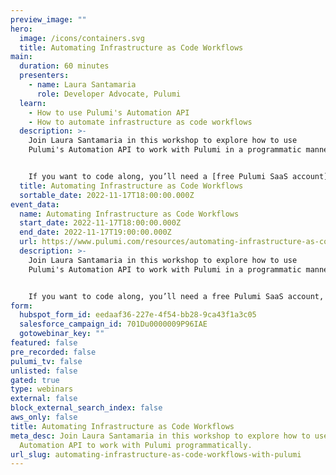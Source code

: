 ```yaml
---
preview_image: ""
hero:
  image: /icons/containers.svg
  title: Automating Infrastructure as Code Workflows
main:
  duration: 60 minutes
  presenters:
    - name: Laura Santamaria
      role: Developer Advocate, Pulumi
  learn:
    - How to use Pulumi's Automation API
    - How to automate infrastructure as code workflows
  description: >-
    Join Laura Santamaria in this workshop to explore how to use
    Pulumi's Automation API to work with Pulumi in a programmatic manner.


    If you want to code along, you’ll need a [free Pulumi SaaS account](https://app.pulumi.com/signup/), [the Pulumi CLI](https://www.pulumi.com/docs/get-started/install/), and an AWS account (free tier).
  title: Automating Infrastructure as Code Workflows
  sortable_date: 2022-11-17T18:00:00.000Z
event_data:
  name: Automating Infrastructure as Code Workflows
  start_date: 2022-11-17T18:00:00.000Z
  end_date: 2022-11-17T19:00:00.000Z
  url: https://www.pulumi.com/resources/automating-infrastructure-as-code-workflows-with-pulumi
  description: >-
    Join Laura Santamaria in this workshop to explore how to use
    Pulumi's Automation API to work with Pulumi in a programmatic manner.


    If you want to code along, you’ll need a free Pulumi SaaS account, the Pulumi CLI, and an AWS account (free tier).
form:
  hubspot_form_id: eedaaf36-227e-4f54-bb28-9ca43f1a3c05
  salesforce_campaign_id: 701Du0000009P96IAE
  gotowebinar_key: ""
featured: false
pre_recorded: false
pulumi_tv: false
unlisted: false
gated: true
type: webinars
external: false
block_external_search_index: false
aws_only: false
title: Automating Infrastructure as Code Workflows
meta_desc: Join Laura Santamaria in this workshop to explore how to use Pulumi's
  Automation API to work with Pulumi programmatically.
url_slug: automating-infrastructure-as-code-workflows-with-pulumi
---
```

